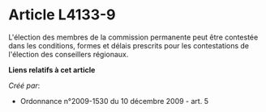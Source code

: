 # Article L4133-9

L'élection des membres de la commission permanente peut être contestée dans les conditions, formes et délais prescrits pour
les contestations de l'élection des conseillers régionaux.

**Liens relatifs à cet article**

_Créé par_:

  - Ordonnance n°2009-1530 du 10 décembre 2009 - art. 5
